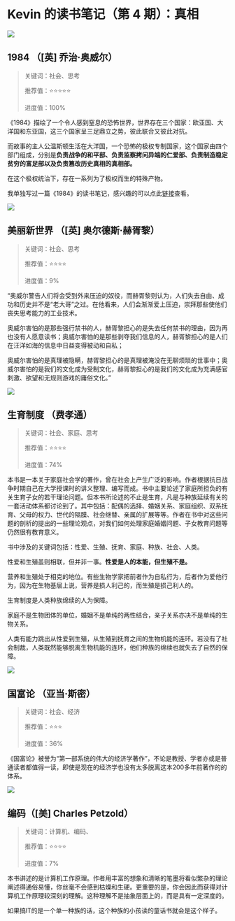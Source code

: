 # Kevin 的读书笔记（第 4 期）：真相

![](http://img.ifree258.top/ifree.love/content/reading_notes/2023/01/1984_cover.jpeg)

## 1984 （[英] 乔治·奥威尔）

> 关键词：社会、思考
>
> 推荐值：⭐⭐⭐⭐⭐
>
> 进度值：100%

《1984》描绘了一个令人感到窒息的恐怖世界，世界存在三个国家：欧亚国、大洋国和东亚国，这三个国家呈三足鼎立之势，彼此联合又彼此对抗。

而故事的主人公温斯顿生活在大洋国，一个恐怖的极权专制国家，这个国家由四个部门组成，分别是**负责战争的和平部、负责监察拷问异端的仁爱部、负责制造稳定贫穷的富足部以及负责篡改历史真相的真相部。**

在这个极权统治下，存在一系列为了极权而生的特殊产物。

我单独写过一篇《1984》的读书笔记，感兴趣的可以点此[链接](https://mp.weixin.qq.com/s/-F5KxwfsB1dTIULvvwo35g)查看。

![](http://img.ifree258.top/ifree.love/content/reading_notes/2023/01/%E7%BE%8E%E4%B8%BD%E6%96%B0%E4%B8%96%E7%95%8C_cover.jpeg)

## 美丽新世界 （[英] 奥尔德斯·赫胥黎）

> 关键词：社会、思考
>
> 推荐值：⭐⭐⭐⭐
>
> 进度值：9%

“奥威尔警告人们将会受到外来压迫的奴役，而赫胥黎则认为，人们失去自由、成功和历史并不是“老大哥”之过。在他看来，人们会渐渐爱上压迫，崇拜那些使他们丧失思考能力的工业技术。

奥威尔害怕的是那些强行禁书的人，赫胥黎担心的是失去任何禁书的理由，因为再也没有人愿意读书；奥威尔害怕的是那些剥夺我们信息的人，赫胥黎担心的是人们在汪洋如海的信息中日益变得被动和自私；

奥威尔害怕的是真理被隐瞒，赫胥黎担心的是真理被淹没在无聊烦琐的世事中；奥威尔害怕的是我们的文化成为受制文化，赫胥黎担心的是我们的文化成为充满感官刺激、欲望和无规则游戏的庸俗文化。”

![](http://img.ifree258.top/ifree.love/content/reading_notes/2023/01/生育制度_cover.jpeg)

## 生育制度 （费孝通）

> 关键词：社会、家庭、思考
>
> 推荐值：⭐⭐⭐⭐
>
> 进度值：74%

本书是一本关于家庭社会学的著作，曾在社会上产生广泛的影响。作者根据抗日战争时期自己在大学授课时的讲义整理、编写而成。书中主要论述了家庭所担负的有关生育子女的若干理论问题。但本书所论述的不止是生育，凡是与种族延续有关的一套活动体系都讨论到了。其中包括：配偶的选择、婚姻关系、家庭组织、双系抚育、父母的权力、世代的隔膜、社会继替、亲属的扩展等等。作者在书中对这些问题的剖析的提出的一些理论观点，对我们如何处理家庭婚姻问题、子女教育问题等仍然很有教育意义。

书中涉及的关键词包括：性爱、生殖、抚育、家庭、种族、社会、人类。

性爱和生殖虽则相联，但并非一事。**性爱是人的本能，但生殖不是。**

营养和生殖处于相克的地位。有些生物学家把前者作为自私行为，后者作为爱他行为，因为在生物基层上说，营养是损人利己的，而生殖是损己利人的。

生育制度是人类种族绵续的人为保障。

家庭不是生物团体的单位，婚姻不是单纯的两性结合，亲子关系亦决不是单纯的生物关系。

人类有能力跳出从性爱到生殖，从生殖到抚育之间的生物机能的连环。若没有了社会制裁，人类既然能够脱离生物机能的连环，他们种族的绵续也就失去了自然的保障。

![](http://img.ifree258.top/ifree.love/content/reading_notes/2023/01/国富论_cover.jpeg)

## 国富论 （亚当·斯密）

> 关键词：社会、经济
>
> 推荐值：⭐⭐⭐
>
> 进度值：36%

《国富论》被誉为“第一部系统的伟大的经济学著作”，不论是教授、学者亦或是普通读者都值得一读，即使是现在的经济学也没有太多脱离这本200多年前著作的的体系。

![](http://img.ifree258.top/ifree.love/content/reading_notes/2023/01/编码_cover.jpeg)

## 编码（[美] Charles Petzold）

> 关键词：计算机、编码、
>
> 推荐值：⭐⭐⭐⭐
>
> 进度值：7%

本书讲述的是计算机工作原理。作者用丰富的想象和清晰的笔墨将看似繁杂的理论阐述得通俗易懂，你丝毫不会感到枯燥和生硬。更重要的是，你会因此而获得对计算机工作原理较深刻的理解。这种理解不是抽象层面上的，而是具有一定深度的。

如果搞IT的是一个单一种族的话，这个种族的小孩读的童话书就会是这个样子。

